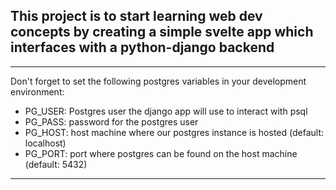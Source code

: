 ## This project is to start learning web dev concepts by creating a simple svelte app which interfaces with a python-django backend ##

<hr>

Don't forget to set the following postgres variables in your development environment:
<ul>
<li>PG_USER: Postgres user the django app will use to interact with psql</li>
<li>PG_PASS: password for the postgres user</li>
<li>PG_HOST: host machine where our postgres instance is hosted (default: localhost)</li>
<li>PG_PORT: port where postgres can be found on the host machine (default: 5432)</li>
</ul>
<hr>